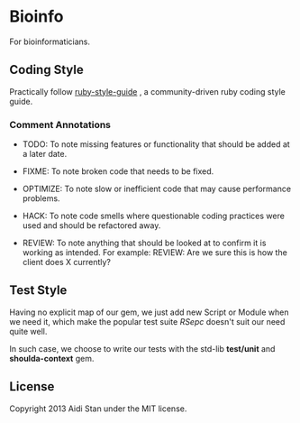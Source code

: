 Bioinfo
=======

For bioinformaticians.

## Coding Style

Practically follow [ruby-style-guide](http://aidistan.github.io/ruby-style-guide/)
, a community-driven ruby coding style guide.

### Comment Annotations

* TODO: To note missing features or functionality that should be added at a 
  later date.

* FIXME: To note broken code that needs to be fixed.

* OPTIMIZE: To note slow or inefficient code that may cause performance 
  problems.

* HACK: To note code smells where questionable coding practices were used 
  and should be refactored away.

* REVIEW: To note anything that should be looked at to confirm it is working 
  as intended. For example: REVIEW: Are we sure this is how the client does 
  X currently?


## Test Style

Having no explicit map of our gem, we just add new Script or Module when we 
need it, which make the popular test suite _RSepc_ doesn't suit our need 
quite well.

In such case, we choose to write our tests with the std-lib __test/unit__ and 
__shoulda-context__ gem.


## License

Copyright 2013 Aidi Stan under the MIT license.
